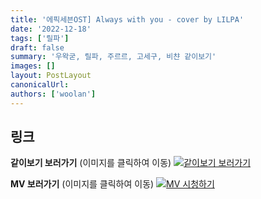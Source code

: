 ```yaml
---
title: '에픽세븐OST] Always with you - cover by LILPA'
date: '2022-12-18'
tags: ['릴파']
draft: false
summary: '우왁굳, 릴파, 주르르, 고세구, 비챤 같이보기'
images: []
layout: PostLayout
canonicalUrl:
authors: ['woolan']
---
```


## 링크

**같이보기 보러가기** (이미지를 클릭하여 이동)
[![같이보기 보러가기](https://cdn.discordapp.com/attachments/1135756712759013437/1135758630910697602/banner.png)](https://cafe.naver.com/steamindiegame/8935806)

**MV 보러가기** (이미지를 클릭하여 이동)
[![MV 시청하기](https://i.ytimg.com/vi/JwEEIHzZNuQ/maxresdefault.jpg)](https://youtu.be/JwEEIHzZNuQ)
